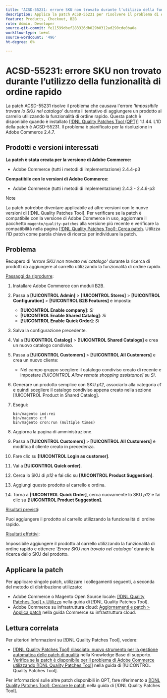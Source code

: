 ```yaml
---
title: "ACSD-55231: errore SKU non trovato durante l’utilizzo della funzionalità di ordine rapido"
description: Applica la patch ACSD-55231 per risolvere il problema di Adobe Commerce, se viene visualizzato l’errore *"Lo SKU non è stato trovato nel catalogo"* quando si tenta di aggiungere un prodotto al carrello utilizzando la funzionalità di ordine rapido.
feature: Products, Checkout, B2B
role: Admin, Developer
source-git-commit: fe11599dbef283326db029b0312ad290cde0ba0a
workflow-type: tm+mt
source-wordcount: '496'
ht-degree: 0%

---
```


# ACSD-55231: errore SKU non trovato durante l’utilizzo della funzionalità di ordine rapido

La patch ACSD-55231 risolve il problema che causava l&#39;errore *&#39;Impossibile trovare lo SKU nel catalogo&#39;* durante il tentativo di aggiungere un prodotto al carrello utilizzando la funzionalità di ordine rapido. Questa patch è disponibile quando è installato [[!DNL Quality Patches Tool (QPT)]](https://experienceleague.adobe.com/it/docs/commerce-knowledge-base/kb/announcements/commerce-announcements/magento-quality-patches-released-new-tool-to-self-serve-quality-patches) 1.1.44. L’ID della patch è ACSD-55231. Il problema è pianificato per la risoluzione in Adobe Commerce 2.4.7.

## Prodotti e versioni interessati

**La patch è stata creata per la versione di Adobe Commerce:**

* Adobe Commerce (tutti i metodi di implementazione) 2.4.4-p3

**Compatibile con le versioni di Adobe Commerce:**

* Adobe Commerce (tutti i metodi di implementazione) 2.4.3 - 2.4.6-p3

>[!NOTE]
>
>La patch potrebbe diventare applicabile ad altre versioni con le nuove versioni di [!DNL Quality Patches Tool]. Per verificare se la patch è compatibile con la versione di Adobe Commerce in uso, aggiornare il pacchetto `magento/quality-patches` alla versione più recente e verificare la compatibilità nella pagina [[!DNL Quality Patches Tool]: Cerca patch](https://experienceleague.adobe.com/tools/commerce-quality-patches/index.html?lang=it). Utilizza l’ID patch come parola chiave di ricerca per individuare la patch.

## Problema

Recupero di *&#39;errore SKU non trovato nel catalogo&#39;* durante la ricerca di prodotti da aggiungere al carrello utilizzando la funzionalità di ordine rapido.

<u>Passaggi da riprodurre</u>:

1. Installare Adobe Commerce con moduli B2B.
1. Passa a **[!UICONTROL Admin]** > **[!UICONTROL Stores]** > **[!UICONTROL Configuration]** > **[!UICONTROL B2B Features]** e imposta:
   * **[!UICONTROL Enable company]**: *Sì*
   * **[!UICONTROL Enable Shared Catalog]**: *Sì*
   * **[!UICONTROL Enable Quick Order]**: *Sì*
1. Salva la configurazione precedente.
1. Vai a **[!UICONTROL Catalog]** > **[!UICONTROL Shared Catalogs]** e crea un nuovo catalogo condiviso.
1. Passa a **[!UICONTROL Customers]** > **[!UICONTROL All Customers]** e crea un nuovo cliente:
   * Nel campo gruppo scegliere il catalogo condiviso creato di recente e impostare *[!UICONTROL Allow remote shopping assistance]* su *Sì*.
1. Generare un prodotto semplice con SKU *p12*, associarlo alla categoria *c1* e quindi scegliere il catalogo condiviso appena creato nella sezione [!UICONTROL Product in Shared Catalog].
1. Esegui:

   ```
   bin/magento ind:rei 
   bin/magento c:f 
   bin/magento cron:run (multiple times)
   ```

1. Aggiorna la pagina di amministrazione.
1. Passa a **[!UICONTROL Customers]** > **[!UICONTROL All Customers]** e modifica il cliente creato in precedenza.
1. Fare clic su **[!UICONTROL Login as customer]**.
1. Vai a **[!UICONTROL Quick order]**.
1. Cerca lo SKU di *p12* e fai clic su **[!UICONTROL Product Suggestion]**.
1. Aggiungi questo prodotto al carrello e ordina.
1. Torna a **[!UICONTROL Quick Order]**, cerca nuovamente lo SKU *p12* e fai clic su **[!UICONTROL Product Suggestion]**.

<u>Risultati previsti</u>:

Puoi aggiungere il prodotto al carrello utilizzando la funzionalità di ordine rapido.

<u>Risultati effettivi</u>:

Impossibile aggiungere il prodotto al carrello utilizzando la funzionalità di ordine rapido e ottenere *&#39;Errore SKU non trovato nel catalogo&#39;* durante la ricerca dello SKU del prodotto.

## Applicare la patch

Per applicare singole patch, utilizzare i collegamenti seguenti, a seconda del metodo di distribuzione utilizzato:

* Adobe Commerce o Magento Open Source locale: [[!DNL Quality Patches Tool] > Utilizzo](/help/tools/quality-patches-tool/usage.md) nella guida di [!DNL Quality Patches Tool].
* Adobe Commerce su infrastruttura cloud: [Aggiornamenti e patch > Applica patch](https://experienceleague.adobe.com/docs/commerce-cloud-service/user-guide/develop/upgrade/apply-patches.html?lang=it) nella guida Commerce su infrastruttura cloud.

## Lettura correlata

Per ulteriori informazioni su [!DNL Quality Patches Tool], vedere:

* [[!DNL Quality Patches Tool] rilasciato: nuovo strumento per la gestione automatica delle patch di qualità](https://experienceleague.adobe.com/it/docs/commerce-knowledge-base/kb/announcements/commerce-announcements/magento-quality-patches-released-new-tool-to-self-serve-quality-patches) nella Knowledge Base di supporto.
* [Verifica se la patch è disponibile per il problema di Adobe Commerce utilizzando  [!DNL Quality Patches Tool]](/help/tools/quality-patches-tool/patches-available-in-qpt/check-patch-for-magento-issue-with-magento-quality-patches.md) nella guida di [!UICONTROL Quality Patches Tool].


Per informazioni sulle altre patch disponibili in QPT, fare riferimento a [[!DNL Quality Patches Tool]: Cercare le patch](https://experienceleague.adobe.com/tools/commerce-quality-patches/index.html?lang=it) nella guida di [!DNL Quality Patches Tool].
